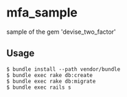 # mfa_sample
sample of the gem 'devise_two_factor'

## Usage
```
$ bundle install --path vendor/bundle
$ bundle exec rake db:create
$ bundle exec rake db:migrate
$ bundle exec rails s
```
